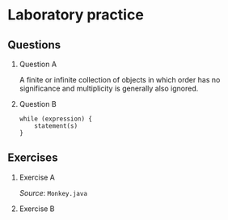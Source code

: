 # Laboratory practice

## Questions

1. Question A

	A finite or infinite collection of objects in which order has no significance and multiplicity is generally also ignored.
	

2. Question B

	```
	while (expression) {
		statement(s)
	}
	```

## Exercises

1. Exercise A

	*Source*: `Monkey.java`

2. Exercise B
